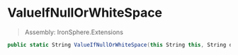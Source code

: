 ﻿

# ValueIfNullOrWhiteSpace

> Assembly: IronSphere.Extensions

```csharp
public static String ValueIfNullOrWhiteSpace(this String this, String defaultValue)
```



 